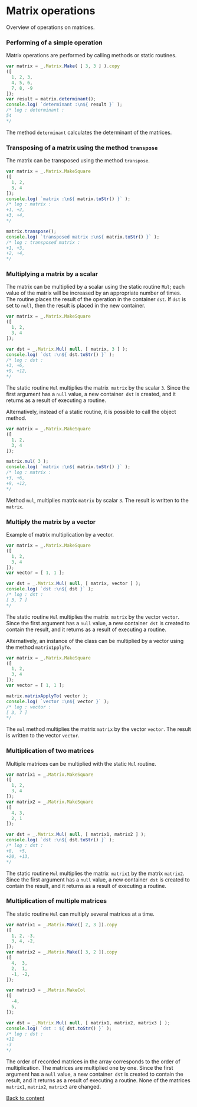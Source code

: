 # Matrix operations

Overview of operations on matrices.

### Performing of a simple operation

Matrix operations are performed by calling methods or static routines.

```js
var matrix = _.Matrix.Make( [ 3, 3 ] ).copy
([
  1, 2, 3,
  4, 5, 6,
  7, 8, -9
]);
var result = matrix.determinant();
console.log( `determinant :\n${ result }` );
/* log : determinant :
54
*/
```

The method `determinant` calculates the determinant of the matrices.

### Transposing of a matrix using the method `transpose`

The matrix can be transposed using the method `transpose`.

```js
var matrix = _.Matrix.MakeSquare
([
  1, 2,
  3, 4
]);
console.log( `matrix :\n${ matrix.toStr() }` );
/* log : matrix :
+1, +2,
+3, +4,
*/

matrix.transpose();
console.log( `transposed matrix :\n${ matrix.toStr() }` );
/* log : transposed matrix :
+1, +3,
+2, +4,
*/
```

### Multiplying a matrix by a scalar

The matrix can be multiplied by a scalar using the static routine `Mul`; each value of the matrix will be increased by an appropriate number of times. The routine places the result of the operation in the container `dst`. If `dst` is set to `null`, then the result is placed in the new container.

```js
var matrix = _.Matrix.MakeSquare
([
  1, 2,
  3, 4
]);

var dst = _.Matrix.Mul( null, [ matrix, 3 ] );
console.log( `dst :\n${ dst.toStr() }` );
/* log : dst :
+3, +6,
+9, +12,
*/
```

The static routine `Mul` multiplies the matrix` matrix` by the scalar `3`. Since the first argument has a `null` value, a new container` dst` is created, and it returns as a result of executing a routine.

Alternatively, instead of a static routine, it is possible to call the object method.

```js
var matrix = _.Matrix.MakeSquare
([
  1, 2,
  3, 4
]);

matrix.mul( 3 );
console.log( `matrix :\n${ matrix.toStr() }` );
/* log : matrix :
+3, +6,
+9, +12,
*/
```

Method `mul`, multiplies matrix `matrix` by scalar `3`. The result is written to the `matrix`.

### Multiply the matrix by a vector

Example of matrix multiplication by a vector.

```js
var matrix = _.Matrix.MakeSquare
([
  1, 2,
  3, 4
]);
var vector = [ 1, 1 ];

var dst = _.Matrix.Mul( null, [ matrix, vector ] );
console.log( `dst :\n${ dst }` );
/* log : dst :
[ 3, 7 ]
*/
```

The static routine `Mul` multiplies the matrix` matrix` by the vector `vector`. Since the first argument has a `null` value, a new container` dst` is created to contain the result, and it returns as a result of executing a routine.

Alternatively, an instance of the class can be multiplied by a vector using the method `matrix1pplyTo`.

```js
var matrix = _.Matrix.MakeSquare
([
  1, 2,
  3, 4
]);
var vector = [ 1, 1 ];

matrix.matrixApplyTo( vector );
console.log( `vector :\n${ vector }` );
/* log : vector :
[ 3, 7 ]
*/
```

The `mul` method multiplies the matrix `matrix` by the vector `vector`. The result is written to the vector `vector`.

### Multiplication of two matrices

Multiple matrices can be multiplied with the static `Mul` routine.

```js
var matrix1 = _.Matrix.MakeSquare
([
  1, 2,
  3, 4
]);
var matrix2 = _.Matrix.MakeSquare
([
  4, 3,
  2, 1
]);

var dst = _.Matrix.Mul( null, [ matrix1, matrix2 ] );
console.log( `dst :\n${ dst.toStr() }` );
/* log : dst :
+8,  +5,
+20, +13,
*/
```

The static routine `Mul` multiplies the matrix` matrix1` by the matrix `matrix2`. Since the first argument has a `null` value, a new container` dst` is created to contain the result, and it returns as a result of executing a routine.

### Multiplication of multiple matrices

The static routine `Mul` can multiply several matrices at a time.


```js
var matrix1 = _.Matrix.Make([ 2, 3 ]).copy
([
  1, 2, -3,
  3, 4, -2,
]);
var matrix2 = _.Matrix.Make([ 3, 2 ]).copy
([
  4,  3,
  2,  1,
  -1, -2,
]);

var matrix3 = _.Matrix.MakeCol
([
  -4,
  5,
]);

var dst = _.Matrix.Mul( null, [ matrix1, matrix2, matrix3 ] );
console.log( `dst : ${ dst.toStr() }` );
/* log : dst :
+11
-3
*/
```

The order of recorded matrices in the array corresponds to the order of multiplication. The matrices are multiplied one by one. Since the first argument has a `null` value, a new container` dst` is created to contain the result, and it returns as a result of executing a routine. None of the matrices `matrix1`, `matrix2`, `matrix3` are changed.

[Back to content](../README.md#Tutorials)
